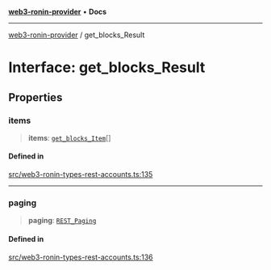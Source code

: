 [**web3-ronin-provider**](../README.md) • **Docs**

***

[web3-ronin-provider](../globals.md) / get\_blocks\_Result

# Interface: get\_blocks\_Result

## Properties

### items

> **items**: [`get_blocks_Item`](get_blocks_Item.md)[]

#### Defined in

[src/web3-ronin-types-rest-accounts.ts:135](https://github.com/chuacw/web3-ronin-provider/blob/1a659b81d9c7d7afbced0ae2b11550f4f6c0a233/src/web3-ronin-types-rest-accounts.ts#L135)

***

### paging

> **paging**: [`REST_Paging`](REST_Paging.md)

#### Defined in

[src/web3-ronin-types-rest-accounts.ts:136](https://github.com/chuacw/web3-ronin-provider/blob/1a659b81d9c7d7afbced0ae2b11550f4f6c0a233/src/web3-ronin-types-rest-accounts.ts#L136)
